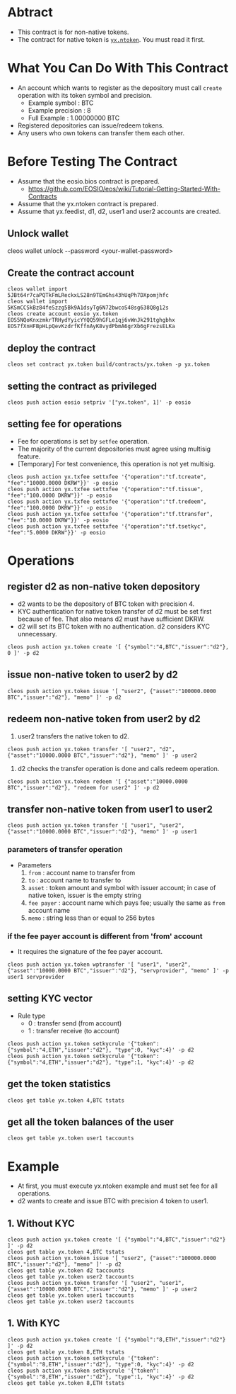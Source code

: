# Abtract
* This contract is for non-native tokens.
* The contract for native token is [`yx.ntoken`](../../contracts/yx.ntoken/README.md). You must read it first.

# What You Can Do With This Contract
* An account which wants to register as the depository must call `create` operation with its token symbol and precision.
   * Example symbol : BTC
   * Example precision : 8
   * Full Example : 1.00000000 BTC
* Registered depositories can issue/redeem tokens.
* Any users who own tokens can transfer them each other.

# Before Testing The Contract
* Assume that the eosio.bios contract is prepared.
   * https://github.com/EOSIO/eos/wiki/Tutorial-Getting-Started-With-Contracts
* Assume that the yx.ntoken contract is prepared.
* Assume that yx.feedist, d1, d2, user1 and user2 accounts are created.

## Unlock wallet
cleos wallet unlock --password \<your-wallet-password\>

## Create the contract account
```
cleos wallet import 5JBt64r7caPQTkFmLReckxLS28n9TEmGhs43hUqPh7DXpomjhfc
cleos wallet import 5KSmCCSkBz84feSzzg5Bk9A1dsyTg6N72bwcoS48sg638Q8g12s
cleos create account eosio yx.token EOS5NQoKnxzmkrTRHydYyicYYQQ59hGFLe1qj6vWnJk291tghgbhx EOS7fXnHFBpHLpQevKzdrfKffnAyK8vydPbmA6grXb6gFrezsELKa
```

## deploy the contract
`cleos set contract yx.token build/contracts/yx.token -p yx.token`

## setting the contract as privileged
```
cleos push action eosio setpriv '["yx.token", 1]' -p eosio
```

## setting fee for operations
* Fee for operations is set by `setfee` operation.
* The majority of the current depositories must agree using multisig feature.
* [Temporary] For test convenience, this operation is not yet multisig.
```
cleos push action yx.txfee settxfee '{"operation":"tf.tcreate", "fee":"10000.0000 DKRW"}}' -p eosio
cleos push action yx.txfee settxfee '{"operation":"tf.tissue", "fee":"100.0000 DKRW"}}' -p eosio
cleos push action yx.txfee settxfee '{"operation":"tf.tredeem", "fee":"100.0000 DKRW"}}' -p eosio
cleos push action yx.txfee settxfee '{"operation":"tf.ttransfer", "fee":"10.0000 DKRW"}}' -p eosio
cleos push action yx.txfee settxfee '{"operation":"tf.tsetkyc", "fee":"5.0000 DKRW"}}' -p eosio
```

# Operations

## register d2 as non-native token depository
* d2 wants to be the depository of BTC token with precision 4.
* KYC authentication for native token transfer of d2 must be set first because of fee. That also means d2 must have sufficient DKRW.
* d2 will set its BTC token with no authentication. d2 considers KYC unnecessary.
```
cleos push action yx.token create '[ {"symbol":"4,BTC","issuer":"d2"}, 0 ]' -p d2
```

## issue non-native token to user2 by d2
```
cleos push action yx.token issue '[ "user2", {"asset":"100000.0000 BTC","issuer":"d2"}, "memo" ]' -p d2
```

## redeem non-native token from user2 by d2
1. user2 transfers the native token to d2.
```
cleos push action yx.token transfer '[ "user2", "d2", {"asset":"10000.0000 BTC","issuer":"d2"}, "memo" ]' -p user2
```
1. d2 checks the transfer operation is done and calls redeem operation.
```
cleos push action yx.token redeem '[ {"asset":"10000.0000 BTC","issuer":"d2"}, "redeem for user2" ]' -p d2
```

## transfer non-native token from user1 to user2
```
cleos push action yx.token transfer '[ "user1", "user2", {"asset":"10000.0000 BTC","issuer":"d2"}, "memo" ]' -p user1
```
### parameters of transfer operation
* Parameters
   1. `from` : account name to transfer from
   1. `to` : account name to transfer to
   1. `asset` : token amount and symbol with issuer account; in case of native token, issuer is the empty string
   1. `fee payer` : account name which pays fee; usually the same as `from` account name
   1. `memo` : string less than or equal to 256 bytes

### if the fee payer account is different from 'from' account
* It requires the signature of the fee payer account.
```
cleos push action yx.token wptransfer '[ "user1", "user2", {"asset":"10000.0000 BTC","issuer":"d2"}, "servprovider", "memo" ]' -p user1 servprovider
```

## setting KYC vector
* Rule type
   * 0 : transfer send (from account)
   * 1 : transfer receive (to account)
```
cleos push action yx.token setkycrule '{"token":{"symbol":"4,ETH","issuer":"d2"}, "type":0, "kyc":4}' -p d2
cleos push action yx.token setkycrule '{"token":{"symbol":"4,ETH","issuer":"d2"}, "type":1, "kyc":4}' -p d2
```

## get the token statistics
```
cleos get table yx.token 4,BTC tstats
```

## get all the token balances of the user
```
cleos get table yx.token user1 taccounts
```

# Example
* At first, you must execute yx.ntoken example and must set fee for all operations.
* d2 wants to create and issue BTC with precision 4 token to user1.

## 1. Without KYC
```
cleos push action yx.token create '[ {"symbol":"4,BTC","issuer":"d2"} ]' -p d2
cleos get table yx.token 4,BTC tstats
cleos push action yx.token issue '[ "user2", {"asset":"100000.0000 BTC","issuer":"d2"}, "memo" ]' -p d2
cleos get table yx.token d2 taccounts
cleos get table yx.token user2 taccounts
cleos push action yx.token transfer '[ "user2", "user1", {"asset":"10000.0000 BTC","issuer":"d2"}, "memo" ]' -p user2
cleos get table yx.token user1 taccounts
cleos get table yx.token user2 taccounts
```

## 1. With KYC
```
cleos push action yx.token create '[ {"symbol":"8,ETH","issuer":"d2"} ]' -p d2
cleos get table yx.token 8,ETH tstats
cleos push action yx.token setkycrule '{"token":{"symbol":"8,ETH","issuer":"d2"}, "type":0, "kyc":4}' -p d2
cleos push action yx.token setkycrule '{"token":{"symbol":"8,ETH","issuer":"d2"}, "type":1, "kyc":4}' -p d2
cleos get table yx.token 8,ETH tstats
```